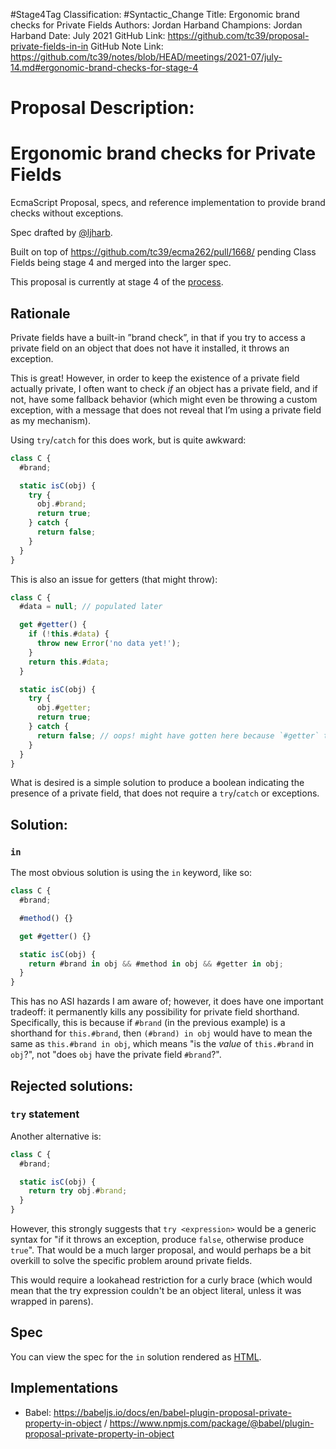 #Stage4Tag
Classification: #Syntactic_Change
Title: Ergonomic brand checks for Private Fields
Authors: Jordan Harband
Champions: Jordan Harband
Date: July 2021
GitHub Link: https://github.com/tc39/proposal-private-fields-in-in
GitHub Note Link: https://github.com/tc39/notes/blob/HEAD/meetings/2021-07/july-14.md#ergonomic-brand-checks-for-stage-4

# Proposal Description:
# Ergonomic brand checks for Private Fields

EcmaScript Proposal, specs, and reference implementation to provide brand checks without exceptions.

Spec drafted by [@ljharb](https://github.com/ljharb).

Built on top of https://github.com/tc39/ecma262/pull/1668/ pending Class Fields being stage 4 and merged into the larger spec.

This proposal is currently at stage 4 of the [process](https://tc39.github.io/process-document/).

## Rationale
Private fields have a built-in ”brand check”, in that if you try to access a private field on an object that does not have it installed, it throws an exception.

This is great! However, in order to keep the existence of a private field actually private, I often want to check _if_ an object has a private field, and if not, have some fallback behavior (which might even be throwing a custom exception, with a message that does not reveal that I’m using a private field as my mechanism).

Using `try`/`catch` for this does work, but is quite awkward:
```js
class C {
  #brand;

  static isC(obj) {
    try {
      obj.#brand;
      return true;
    } catch {
      return false;
    }
  }
}
```

This is also an issue for getters (that might throw):
```js
class C {
  #data = null; // populated later

  get #getter() {
    if (!this.#data) {
      throw new Error('no data yet!');
    }
    return this.#data;
  }

  static isC(obj) {
    try {
      obj.#getter;
      return true;
    } catch {
      return false; // oops! might have gotten here because `#getter` threw :-(
    }
  }
}
```

What is desired is a simple solution to produce a boolean indicating the presence of a private field, that does not require a `try`/`catch` or exceptions.

## Solution:

### `in`
The most obvious solution is using the `in` keyword, like so:
```js
class C {
  #brand;

  #method() {}

  get #getter() {}

  static isC(obj) {
    return #brand in obj && #method in obj && #getter in obj;
  }
}
```

This has no ASI hazards I am aware of; however, it does have one important tradeoff: it permanently kills any possibility for private field shorthand. Specifically, this is because if `#brand` (in the previous example) is a shorthand for `this.#brand`, then `(#brand) in obj` would have to mean the same as `this.#brand in obj`, which means "is the _value_ of `this.#brand` in `obj`?", not "does `obj` have the private field `#brand`?".


## Rejected solutions:

### `try` statement

Another alternative is:
```js
class C {
  #brand;

  static isC(obj) {
    return try obj.#brand;
  }
}
```

However, this strongly suggests that `try <expression>` would be a generic syntax for "if it throws an exception, produce `false`, otherwise produce `true`". That would be a much larger proposal, and would perhaps be a bit overkill to solve the specific problem around private fields.

This would require a lookahead restriction for a curly brace (which would mean that the try expression couldn't be an object literal, unless it was wrapped in parens).

## Spec
You can view the spec for the `in` solution rendered as [HTML](http://tc39.es/proposal-private-fields-in-in/).

## Implementations
 - Babel: https://babeljs.io/docs/en/babel-plugin-proposal-private-property-in-object / https://www.npmjs.com/package/@babel/plugin-proposal-private-property-in-object
